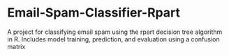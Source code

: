 # Email-Spam-Classifier-Rpart
A project for classifying email spam using the rpart decision tree algorithm in R. Includes model training, prediction, and evaluation using a confusion matrix
